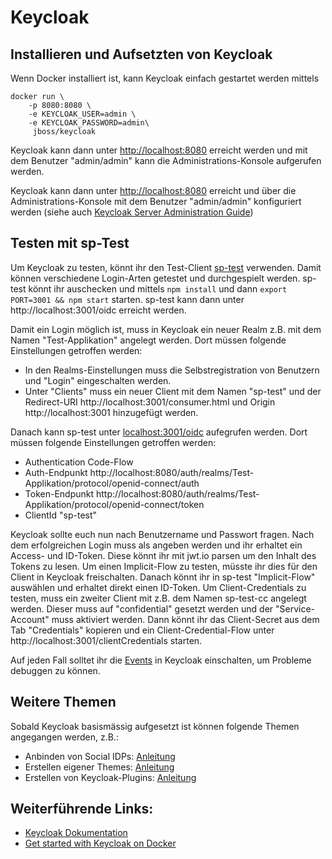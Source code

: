# Keycloak
## Installieren und Aufsetzten von Keycloak

Wenn Docker installiert ist, kann Keycloak einfach gestartet werden mittels

```
docker run \
	-p 8080:8080 \
	-e KEYCLOAK_USER=admin \
	-e KEYCLOAK_PASSWORD=admin\
	 jboss/keycloak
```

Keycloak kann dann unter [http://localhost:8080](http://localhost:8080) erreicht werden und mit dem Benutzer "admin/admin" kann die Administrations-Konsole aufgerufen werden.


Keycloak kann dann unter [http://localhost:8080](http://localhost:8080) erreicht und über die Administrations-Konsole mit dem Benutzer "admin/admin" konfiguriert werden (siehe auch [Keycloak Server Administration Guide](https://www.keycloak.org/docs/latest/server_admin/index.html))

## Testen mit sp-Test

Um Keycloak zu testen, könnt ihr den Test-Client [sp-test](https://github.com/lizzyTheLizard/sp-test) verwenden. Damit können verschiedene Login-Arten getestet und durchgespielt werden. sp-test könnt ihr auschecken und mittels ```npm install``` und dann ```export PORT=3001 && npm start``` starten. sp-test kann dann unter http://localhost:3001/oidc erreicht werden. 

Damit ein Login möglich ist, muss in Keycloak ein neuer Realm z.B. mit dem Namen "Test-Applikation" angelegt werden. Dort müssen folgende Einstellungen getroffen werden:

* In den Realms-Einstellungen muss die Selbstregistration von Benutzern und "Login" eingeschalten werden.
* Unter "Clients" muss ein neuer Client mit dem Namen "sp-test" und der Redirect-URI http://localhost:3001/consumer.html und Origin http://localhost:3001 hinzugefügt werden.

Danach kann sp-test unter [localhost:3001/oidc](http://localhost:3001/oidc) aufegrufen werden. Dort müssen folgende Einstellungen getroffen werden:
* Authentication Code-Flow
* Auth-Endpunkt http://localhost:8080/auth/realms/Test-Applikation/protocol/openid-connect/auth
* Token-Endpunkt http://localhost:8080/auth/realms/Test-Applikation/protocol/openid-connect/token
* ClientId "sp-test"

Keycloak sollte euch nun nach Benutzername und Passwort fragen. Nach dem erfolgreichen Login muss als  angeben werden und ihr erhaltet ein Access- und ID-Token. Diese könnt ihr mit jwt.io parsen um den Inhalt des Tokens zu lesen. Um einen Implicit-Flow zu testen, müsste ihr dies für den Client in Keycloak freischalten. Danach könnt ihr in sp-test "Implicit-Flow" auswählen und erhaltet direkt einen ID-Token. Um Client-Credentials zu testen, muss ein zweiter Client mit z.B. dem Namen sp-test-cc angelegt werden. Dieser muss auf "confidential" gesetzt werden und der "Service-Account" muss aktiviert werden. Dann könnt ihr das Client-Secret aus dem Tab "Credentials" kopieren und ein Client-Credential-Flow unter http://localhost:3001/clientCredentials starten.

Auf jeden Fall solltet ihr die [Events](https://www.keycloak.org/docs/latest/server_admin/index.html#auditing-and-events) in Keycloak einschalten, um Probleme debuggen zu können. 

## Weitere Themen

Sobald Keycloak basismässig aufgesetzt ist können folgende Themen angegangen werden, z.B.: 

* Anbinden von Social IDPs: [Anleitung](https://www.keycloak.org/docs/latest/server_admin/index.html#social-identity-providers)
* Erstellen eigener Themes: [Anleitung](https://www.keycloak.org/docs/latest/server_development/index.html#_themes)
* Erstellen von Keycloak-Plugins: [Anleitung](https://www.keycloak.org/docs/latest/server_development/index.html#_extensions)

## Weiterführende Links:
* [Keycloak Dokumentation](https://www.keycloak.org/documentation)
* [Get started with Keycloak on Docker](https://www.keycloak.org/getting-started/getting-started-docker)

